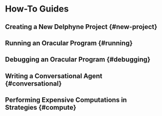 # How-To Guides

## Creating a New Delphyne Project {#new-project}

## Running an Oracular Program {#running}

## Debugging an Oracular Program {#debugging}

## Writing a Conversational Agent {#conversational}

## Performing Expensive Computations in Strategies {#compute}